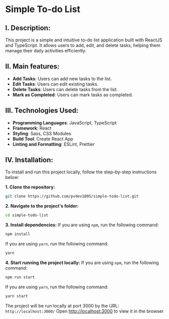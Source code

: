 # Simple To-do List

## I. Description:

This project is a simple and intuitive to-do list application built with ReactJS and TypeScript. It allows users to add, edit, and delete tasks, helping them manage their daily activities efficiently.

## II. Main features:

- **Add Tasks**: Users can add new tasks to the list.
- **Edit Tasks**: Users can edit existing tasks.
- **Delete Tasks**: Users can delete tasks from the list.
- **Mark as Completed**: Users can mark tasks as completed.

## III. Technologies Used:

- **Programming Languages**: JavaScript, TypeScript
- **Framework**: React
- **Styling**: Sass, CSS Modules
- **Build Tool**: Create React App
- **Linting and Formatting**: ESLint, Prettier

## IV. Installation:

To install and run this project locally, follow the step-by-step instructions below:

**1. Clone the repository:**

```bash
git clone https://github.com/pvdev1805/simple-todo-list.git
```

**2. Navigate to the project's folder:**

```bash
cd simple-todo-list
```

**3. Install dependencies:**
If you are using `npm`, run the following command:

```bash
npm install
```

If you are using `yarn`, run the following command:

```bash
yarn
```

**4. Start running the project locally:**
If you are using `npm`, run the following command:

```bash
npm run start
```

If you are using `yarn`, run the following command:

```bash
yarn start
```

The project will be run locally at port 3000 by the URL: `http://localhost:3000/`
Open [http://localhost:3000](http://localhost:3000) to view it in the browser
